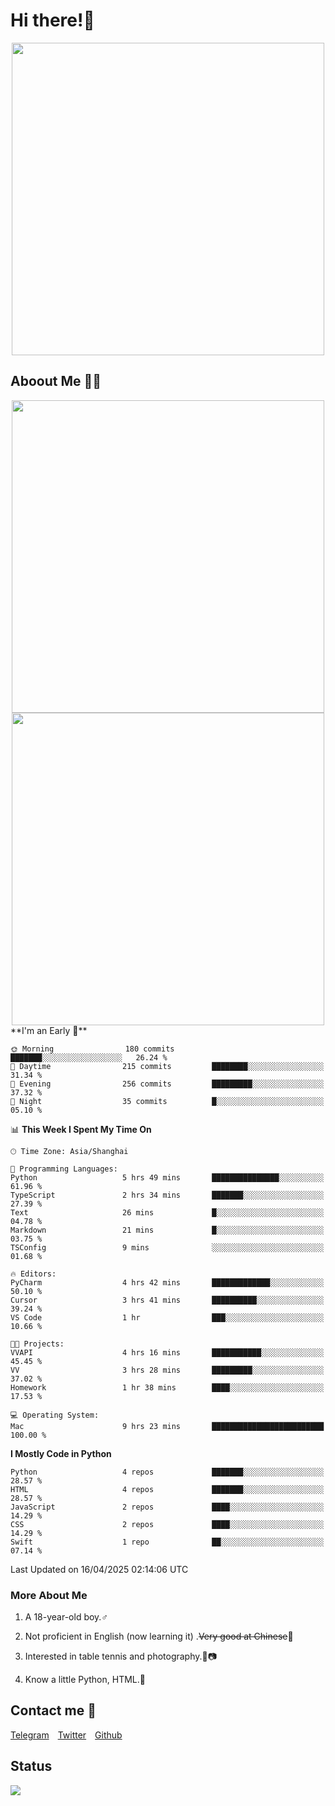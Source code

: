 # Hi there!🎉

<div align=center><img src="https://count.getloli.com/get/@Cicada000?theme=moebooru" width=500px></div>

## Aboout Me 👀💦

<div align=center>
<img src="https://github-readme-stats.vercel.app/api?username=Cicada000&show_icons=true&theme=tokyonight" width=500px>
<br>
<img src="https://github-readme-stats.vercel.app/api/top-langs/?username=Cicada000&show_icons=true&theme=tokyonight&layout=compact" width=500px>
</div>
<!--START_SECTION:waka-->
**I'm an Early 🐤** 

```text
🌞 Morning                180 commits         ███████░░░░░░░░░░░░░░░░░░   26.24 % 
🌆 Daytime                215 commits         ████████░░░░░░░░░░░░░░░░░   31.34 % 
🌃 Evening                256 commits         █████████░░░░░░░░░░░░░░░░   37.32 % 
🌙 Night                  35 commits          █░░░░░░░░░░░░░░░░░░░░░░░░   05.10 % 
```


📊 **This Week I Spent My Time On** 

```text
🕑︎ Time Zone: Asia/Shanghai

💬 Programming Languages: 
Python                   5 hrs 49 mins       ███████████████░░░░░░░░░░   61.96 % 
TypeScript               2 hrs 34 mins       ███████░░░░░░░░░░░░░░░░░░   27.39 % 
Text                     26 mins             █░░░░░░░░░░░░░░░░░░░░░░░░   04.78 % 
Markdown                 21 mins             █░░░░░░░░░░░░░░░░░░░░░░░░   03.75 % 
TSConfig                 9 mins              ░░░░░░░░░░░░░░░░░░░░░░░░░   01.68 % 

🔥 Editors: 
PyCharm                  4 hrs 42 mins       █████████████░░░░░░░░░░░░   50.10 % 
Cursor                   3 hrs 41 mins       ██████████░░░░░░░░░░░░░░░   39.24 % 
VS Code                  1 hr                ███░░░░░░░░░░░░░░░░░░░░░░   10.66 % 

🐱‍💻 Projects: 
VVAPI                    4 hrs 16 mins       ███████████░░░░░░░░░░░░░░   45.45 % 
VV                       3 hrs 28 mins       █████████░░░░░░░░░░░░░░░░   37.02 % 
Homework                 1 hr 38 mins        ████░░░░░░░░░░░░░░░░░░░░░   17.53 % 

💻 Operating System: 
Mac                      9 hrs 23 mins       █████████████████████████   100.00 % 
```

**I Mostly Code in Python** 

```text
Python                   4 repos             ███████░░░░░░░░░░░░░░░░░░   28.57 % 
HTML                     4 repos             ███████░░░░░░░░░░░░░░░░░░   28.57 % 
JavaScript               2 repos             ████░░░░░░░░░░░░░░░░░░░░░   14.29 % 
CSS                      2 repos             ████░░░░░░░░░░░░░░░░░░░░░   14.29 % 
Swift                    1 repo              ██░░░░░░░░░░░░░░░░░░░░░░░   07.14 % 
```




 Last Updated on 16/04/2025 02:14:06 UTC
<!--END_SECTION:waka-->

### More About Me

1. A 18-year-old boy.♂

2. Not proficient in English (now learning it) .~~Very good at Chinese~~🤣

3. Interested in table tennis and photography.🏓📷

4. Know a little Python, HTML.🐍


## Contact me 💬

[Telegram](https://t.me/CicadaLYW)&emsp;[Twitter](https://twitter.com/Cicada0001)&emsp;[Github](https://github.com/Cicada000)

## Status
<img src="https://weather-icon.journeyad.repl.co/@hangzhou?v=1" align="left">







